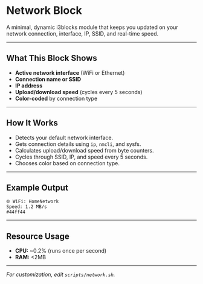 # Network Block

A minimal, dynamic i3blocks module that keeps you updated on your network connection, interface, IP, SSID, and real-time speed.

---

## What This Block Shows

- **Active network interface** (WiFi or Ethernet)
- **Connection name or SSID**
- **IP address**
- **Upload/download speed** (cycles every 5 seconds)
- **Color-coded** by connection type

---

## How It Works

- Detects your default network interface.
- Gets connection details using `ip`, `nmcli`, and sysfs.
- Calculates upload/download speed from byte counters.
- Cycles through SSID, IP, and speed every 5 seconds.
- Chooses color based on connection type.

---

## Example Output

```
🌐 WiFi: HomeNetwork
Speed: 1.2 MB/s
#44ff44
```

---

## Resource Usage
- **CPU:** ~0.2% (runs once per second)
- **RAM:** <2MB

---

*For customization, edit `scripts/network.sh`.*